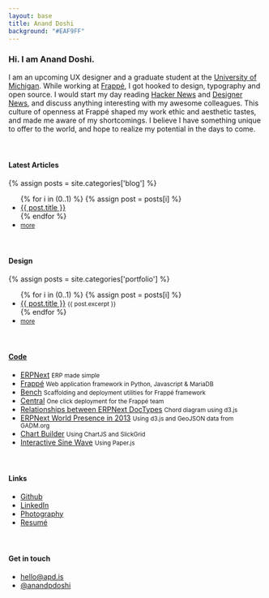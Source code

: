 ```yaml
---
layout: base
title: Anand Doshi
background: "#EAF9FF"
---
```


<h3 class="hi">Hi. I am Anand Doshi.</h3>

I am an upcoming UX designer and a graduate student at the [University of Michigan](https://www.si.umich.edu/academics/msi/human-computer-interaction-hci). While working at [Frappé](https://frappe.io/about), I got hooked to design, typography and open source. I would start my day reading [Hacker News](https://news.ycombinator.com) and [Designer News](https://www.designernews.co/), and discuss anything interesting with my awesome colleagues. This culture of openness at Frappé shaped my work ethic and aesthetic tastes, and made me aware of my shortcomings. I believe I have something unique to offer to the world, and hope to realize my potential in the days to come.

#### Latest Articles

{% assign posts = site.categories['blog'] %}
<ul class="list-unstyled">
	{% for i in (0..1) %}
	{% assign post = posts[i] %}
	<li>
		<a href="{{ post.url }}">{{ post.title }}</a>
	</li>
	{% endfor %}
	<li>
		<small>
			<a href="/blog">more</a>
		</small>
	</li>
</ul>

#### Design

{% assign posts = site.categories['portfolio'] %}
<ul class="list-unstyled">
	{% for i in (0..1) %}
	{% assign post = posts[i] %}
	<li>
		<a href="{{ post.url }}">{{ post.title }}</a>
		<small>{{ post.excerpt }}</small>
	</li>
	{% endfor %}
	<li>
		<small>
			<a href="/portfolio">more</a>
		</small>
	</li>
</ul>


<h4><a href="https://github.com/anandpdoshi" target="_blank">Code</a></h4>

<ul class="list-unstyled">
	<li>
		<a href="https://github.com/frappe/erpnext" target="_blank">ERPNext</a> <small>ERP made simple</small>
	</li>
	<li>
		<a href="https://github.com/frappe/frappe" target="_blank">Frappé</a> <small>Web application framework in Python, Javascript & MariaDB</small>
	</li>
	<li>
		<a href="https://github.com/frappe/bench" target="_blank">Bench</a> <small>Scaffolding and deployment utilities for Frappé framework</small>
	</li>
	<li>
		<a href="https://frappe.io/blog/development/deployment-for-everyone" target="_blank">Central</a>
		<small>One click deployment for the Frappé team</small>
	</li>
	<li>
		<a href="http://bl.ocks.org/anandpdoshi/raw/5124686/" target="_blank">Relationships between ERPNext DocTypes</a>
		<small>Chord diagram using d3.js</small>
	</li>
	<li>
		<a href="http://bl.ocks.org/anandpdoshi/raw/5260254/#/worldmap" target="_blank">ERPNext World Presence in 2013</a>
		<small>Using d3.js and GeoJSON data from GADM.org</small>
	</li>
	<li>
		<a href="https://github.com/anandpdoshi/chart-builder" target="_blank">Chart Builder</a>
		<small>Using ChartJS and SlickGrid</small>
	</li>
	<li>
		<a href="http://bl.ocks.org/anandpdoshi/raw/9f1ad2503f9da99b13090eb6502ace45/" target="_blank">Interactive Sine Wave</a>
		<small>Using Paper.js</small>
	</li>
</ul>

#### Links

<ul class="list-unstyled">
	<li>
		<a href="https://github.com/anandpdoshi" target="_blank">Github</a>
	</li>
	<li>
		<a href="https://in.linkedin.com/in/anandpdoshi" target="_blank">LinkedIn</a>
	</li>
	<li>
		<a href="/photography">Photography</a>
	</li>
	<li>
		<a href="https://dl.dropboxusercontent.com/u/29814148/toughspirit-blog-files/resume.pdf" target="_blank">Resumé</a>
	</li>
</ul>

#### Get in touch

<ul class="list-unstyled">
	<li>
		<a href="mailto:hello@apd.is">hello@apd.is</a>
	</li>
	<li>
		<a href="https://twitter.com/anandpdoshi" target="_blank">@anandpdoshi</a>
	</li>
</ul>

<!-- style and script -->
<style>
.content {
	min-height: 85vh;
}

h4 {
	margin-top: 3.4rem;
}

@media(max-width: 767px) {
	.hi {
		font-size: 1.2rem;
	}
}

</style>

<script>
// var colors = [
// 	{ background: '#fff', color: '#444'},
// 	{ background: '#EAF9FF', color: '#444'},
// 	// { background: '#d9d1ba', color: '#1a3657'},
// 	// { background: '#1a3657', color: '#EAF9FF' },
// 	// { background: '#111', color: '#f9f9f9' },
// ];
// var selected = colors[Math.floor(Math.random() * colors.length)];
// document.body.style.background = selected.background;
// document.body.style.color = selected.color;
// document.body.style.fontWeight = selected.fontWeight || 300;

</script>

